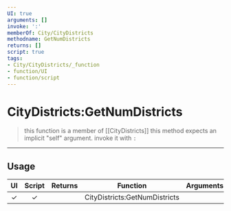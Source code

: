 ```yaml
---
UI: true
arguments: []
invoke: ':'
memberOf: City/CityDistricts
methodname: GetNumDistricts
returns: []
script: true
tags:
- City/CityDistricts/_function
- function/UI
- function/script
---
```

# CityDistricts:GetNumDistricts
> this function is a member of [[CityDistricts]]
> this method expects an implicit "self" argument. invoke it with `:`
-----
## Usage
|  UI | Script | Returns | Function | Arguments |
|:---:|:------:|-------:|:--------:|:---------|
|✓|✓||CityDistricts:GetNumDistricts||
